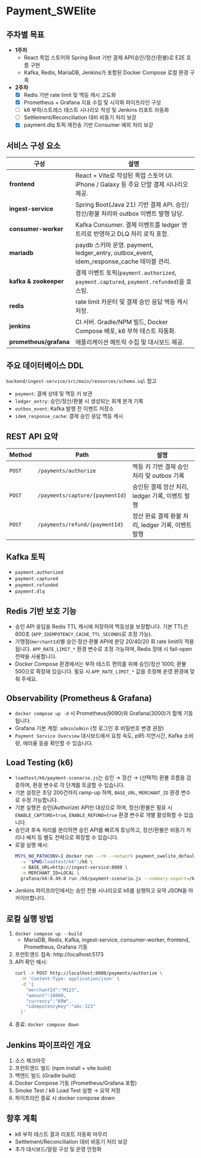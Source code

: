 ﻿# Payment_SWElite

## 주차별 목표
- **1주차**
  - React 목업 스토어와 Spring Boot 기반 결제 API(승인/정산/환불)로 E2E 흐름 구현
  - Kafka, Redis, MariaDB, Jenkins가 포함된 Docker Compose 로컬 환경 구축
- **2주차**
  - [x] Redis 기반 rate limit 및 멱등 캐시 고도화
  - [x] Prometheus + Grafana 지표 수집 및 시각화 파이프라인 구성
  - [ ] k6 부하/스트레스 테스트 시나리오 작성 및 Jenkins 리포트 자동화
  - [ ] Settlement/Reconciliation 대비 비동기 처리 보강
  - [x] payment.dlq 토픽 재전송 기반 Consumer 예외 처리 보강

## 서비스 구성 요소
| 구성 | 설명 |
| --- | --- |
| **frontend** | React + Vite로 작성된 목업 스토어 UI. iPhone / Galaxy 등 주요 단말 결제 시나리오 제공. |
| **ingest-service** | Spring Boot(Java 21) 기반 결제 API. 승인/정산/환불 처리와 outbox 이벤트 발행 담당. |
| **consumer-worker** | Kafka Consumer. 결제 이벤트를 ledger 엔트리로 반영하고 DLQ 처리 로직 포함. |
| **mariadb** | paydb 스키마 운영. payment, ledger_entry, outbox_event, idem_response_cache 테이블 관리. |
| **kafka & zookeeper** | 결제 이벤트 토픽(`payment.authorized`, `payment.captured`, `payment.refunded`)을 호스팅. |
| **redis** | rate limit 카운터 및 결제 승인 응답 멱등 캐시 저장. |
| **jenkins** | CI 서버. Gradle/NPM 빌드, Docker Compose 배포, k6 부하 테스트 자동화. |
| **prometheus/grafana** | 애플리케이션 메트릭 수집 및 대시보드 제공. |

## 주요 데이터베이스 DDL
`backend/ingest-service/src/main/resources/schema.sql` 참고
- `payment`: 결제 상태 및 멱등 키 보관
- `ledger_entry`: 승인/정산/환불 시 생성되는 회계 분개 기록
- `outbox_event`: Kafka 발행 전 이벤트 저장소
- `idem_response_cache`: 결제 승인 응답 멱등 캐시

## REST API 요약
| Method | Path | 설명 |
| --- | --- | --- |
| `POST` | `/payments/authorize` | 멱등 키 기반 결제 승인 처리 및 outbox 기록 |
| `POST` | `/payments/capture/{paymentId}` | 승인된 결제 정산 처리, ledger 기록, 이벤트 발행 |
| `POST` | `/payments/refund/{paymentId}` | 정산 완료 결제 환불 처리, ledger 기록, 이벤트 발행 |

## Kafka 토픽
- `payment.authorized`
- `payment.captured`
- `payment.refunded`
- `payment.dlq`

## Redis 기반 보호 기능
- 승인 API 응답을 Redis TTL 캐시에 저장하여 멱등성을 보장합니다. 기본 TTL은 600초 (`APP_IDEMPOTENCY_CACHE_TTL_SECONDS`로 조정 가능).
- 가맹점(`merchantId`)별 승인·정산·환불 API에 분당 20/40/20 회 rate limit이 적용됩니다. `APP_RATE_LIMIT_*` 환경 변수로 조정 가능하며, Redis 장애 시 fail-open 전략을 사용합니다.
- Docker Compose 환경에서는 부하 테스트 편의를 위해 승인/정산 1000, 환불 500으로 확장돼 있습니다. 필요 시 `APP_RATE_LIMIT_*` 값을 조정해 운영 환경에 맞춰 주세요.

## Observability (Prometheus & Grafana)
- `docker compose up -d` 시 Prometheus(9090)와 Grafana(3000)가 함께 기동됩니다.
- Grafana 기본 계정: `admin`/`admin` (첫 로그인 후 비밀번호 변경 권장)
- `Payment Service Overview` 대시보드에서 요청 속도, p95 지연시간, Kafka 소비량, 에러율 등을 확인할 수 있습니다.

## Load Testing (k6)
- `loadtest/k6/payment-scenario.js`는 승인 → 정산 → (선택적) 환불 흐름을 검증하며, 환경 변수로 각 단계를 토글할 수 있습니다.
- 기본 설정은 초당 200건까지 ramp-up 하며, `BASE_URL`, `MERCHANT_ID` 환경 변수로 수정 가능합니다.
- 기본 실행은 승인(Authorize) API만 대상으로 하며, 정산/환불은 필요 시 `ENABLE_CAPTURE=true`, `ENABLE_REFUND=true` 환경 변수로 개별 활성화할 수 있습니다.
- 승인과 후속 처리를 분리하면 승인 API를 빠르게 튜닝하고, 정산/환불은 비동기 처리나 배치 등 별도 전략으로 확장할 수 있습니다.
- 로컬 실행 예시:
  ```bash
  MSYS_NO_PATHCONV=1 docker run --rm --network payment_swelite_default \
    -v "$PWD/loadtest/k6":/k6 \
    -e BASE_URL=http://ingest-service:8080 \
    -e MERCHANT_ID=LOCAL \
    grafana/k6:0.49.0 run /k6/payment-scenario.js --summary-export=/k6/summary.json
  ```
- Jenkins 파이프라인에서는 승인 전용 시나리오로 k6를 실행하고 요약 JSON을 아카이브합니다.

## 로컬 실행 방법
1. `docker compose up --build`
   - MariaDB, Redis, Kafka, ingest-service, consumer-worker, frontend, Prometheus, Grafana 기동
2. 프런트엔드 접속: http://localhost:5173
3. API 확인 예시:
   ```bash
   curl -X POST http://localhost:8080/payments/authorize \
     -H 'Content-Type: application/json' \
     -d '{
       "merchantId":"M123",
       "amount":10000,
       "currency":"KRW",
       "idempotencyKey":"abc-123"
     }'
   ```
4. 종료: `docker compose down`

## Jenkins 파이프라인 개요
1. 소스 체크아웃
2. 프런트엔드 빌드 (npm install + vite build)
3. 백엔드 빌드 (Gradle build)
4. Docker Compose 기동 (Prometheus/Grafana 포함)
5. Smoke Test / k6 Load Test 실행 → 요약 저장
6. 파이프라인 종료 시 docker compose down

## 향후 계획
- k6 부하 테스트 결과 리포트 자동화 마무리
- Settlement/Reconciliation 대비 비동기 처리 보강
- 추가 대시보드/알람 구성 및 운영 안정화